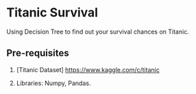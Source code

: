 # Titanic Survival

Using Decision Tree to find out your survival chances on Titanic.

## Pre-requisites

1. [Titanic Dataset] <https://www.kaggle.com/c/titanic>

2. Libraries: Numpy, Pandas.
